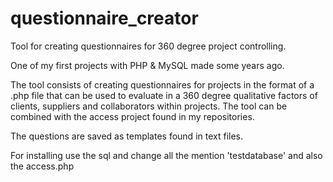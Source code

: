 # questionnaire_creator
Tool for creating questionnaires for 360 degree project controlling.

One of my first projects with PHP & MySQL made some years ago.

The tool consists of creating questionnaires for projects in the format of a .php file that can be used to evaluate in a 360 degree qualitative factors of clients, suppliers and collaborators within projects. The tool can be combined with the access project found in my repositories. 

The questions are saved as templates found in text files.

For installing use the sql and change all the mention 'testdatabase' and also the access.php


